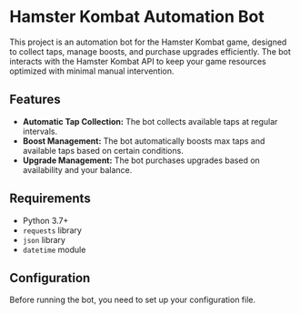 # Hamster Kombat Automation Bot

This project is an automation bot for the Hamster Kombat game, designed to collect taps, manage boosts, and purchase upgrades efficiently. The bot interacts with the Hamster Kombat API to keep your game resources optimized with minimal manual intervention.

## Features

- **Automatic Tap Collection:** The bot collects available taps at regular intervals.
- **Boost Management:** The bot automatically boosts max taps and available taps based on certain conditions.
- **Upgrade Management:** The bot purchases upgrades based on availability and your balance.

## Requirements

- Python 3.7+
- `requests` library
- `json` library
- `datetime` module

## Configuration

Before running the bot, you need to set up your configuration file.

